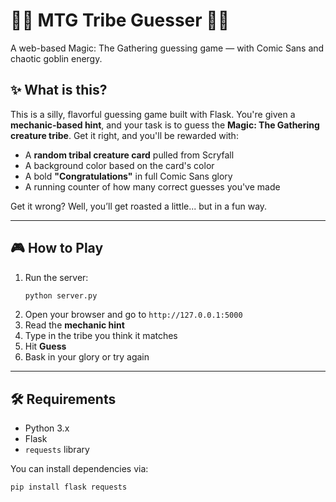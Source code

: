 # 🧙‍♂️ MTG Tribe Guesser 🧙‍♀️  
A web-based Magic: The Gathering guessing game —  with Comic Sans and chaotic goblin energy.

## ✨ What is this?

This is a silly, flavorful guessing game built with Flask. You're given a **mechanic-based hint**, and your task is to guess the **Magic: The Gathering creature tribe**. Get it right, and you'll be rewarded with:

- A **random tribal creature card** pulled from Scryfall
- A background color based on the card's color
- A bold **"Congratulations"** in full Comic Sans glory
- A running counter of how many correct guesses you've made

Get it wrong? Well, you’ll get roasted a little... but in a fun way.

---

## 🎮 How to Play

1. Run the server:
    ```bash
    python server.py
    ```
2. Open your browser and go to `http://127.0.0.1:5000`
3. Read the **mechanic hint**
4. Type in the tribe you think it matches
5. Hit **Guess**
6. Bask in your glory or try again

---


## 🛠 Requirements

- Python 3.x
- Flask
- `requests` library

You can install dependencies via:

```bash
pip install flask requests
